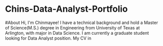 # Chins-Data-Analyst-Portfolio
#About
Hi, I'm Chinmayee! I have a technical background and hold a Master of Science(M.S.) degree in Engineering from University of Texas at Arlington, with major in Data Science. I am currently a graduate student looking for Data Analyst position.
My CV in 

